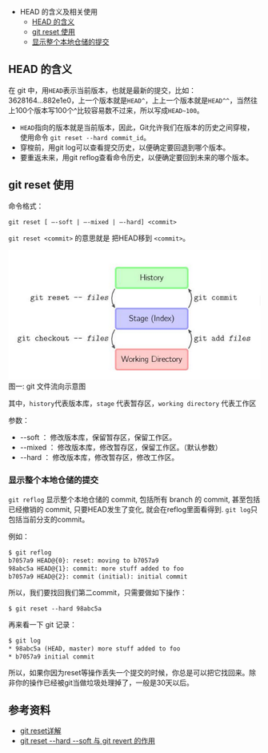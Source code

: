 
- HEAD 的含义及相关使用
  - [HEAD 的含义](#head)      
  - [git reset 使用](#reset)     
  - [显示整个本地仓储的提交](#reflog)   
  
  

## <a id="head">HEAD 的含义</a>
在 git 中，用`HEAD`表示当前版本，也就是最新的提交，比如：3628164...882e1e0，上一个版本就是`HEAD^`，上上一个版本就是`HEAD^^`，当然往上100个版本写100个^比较容易数不过来，所以写成`HEAD~100`。

 * `HEAD`指向的版本就是当前版本，因此，Git允许我们在版本的历史之间穿梭，使用命令 `git reset --hard commit_id`。
 * 穿梭前，用git log可以查看提交历史，以便确定要回退到哪个版本。
 * 要重返未来，用git reflog查看命令历史，以便确定要回到未来的哪个版本。

## <a id="reset">git reset 使用</a>
命令格式：

    git reset [ –-soft | –-mixed | –-hard] <commit>
`git reset <commit>` 的意思就是 把HEAD移到 `<commit>`。
  
![git 文件流向示意图](../images/git-workspace-stage-history.png)    
图一: git 文件流向示意图

其中，`history`代表版本库，`stage` 代表暂存区，`working directory` 代表工作区

参数：
* --soft  ：   修改版本库，保留暂存区，保留工作区。
* --mixed ：   修改版本库，修改暂存区，保留工作区。（默认参数）
* --hard  ：   修改版本库，修改暂存区，修改工作区。

### <a id="reflog">显示整个本地仓储的提交<a/>
`git reflog` 显示整个本地仓储的 commit, 包括所有 branch 的 commit, 甚至包括已经撤销的 commit, 只要HEAD发生了变化, 就会在reflog里面看得到.  `git log`只包括当前分支的commit。
  
例如：

    $ git reflog
    b7057a9 HEAD@{0}: reset: moving to b7057a9
    98abc5a HEAD@{1}: commit: more stuff added to foo
    b7057a9 HEAD@{2}: commit (initial): initial commit

所以，我们要找回我们第二commit，只需要做如下操作：
    
    $ git reset --hard 98abc5a

再来看一下 git 记录：

    $ git log
    * 98abc5a (HEAD, master) more stuff added to foo
    * b7057a9 initial commit

所以，如果你因为reset等操作丢失一个提交的时候，你总是可以把它找回来。除非你的操作已经被git当做垃圾处理掉了，一般是30天以后。

## 参考资料
* [git reset详解](https://segmentfault.com/a/1190000009658888)    
* [git reset --hard --soft 与 git revert 的作用](https://www.jianshu.com/p/952d83fc5bc8)    


